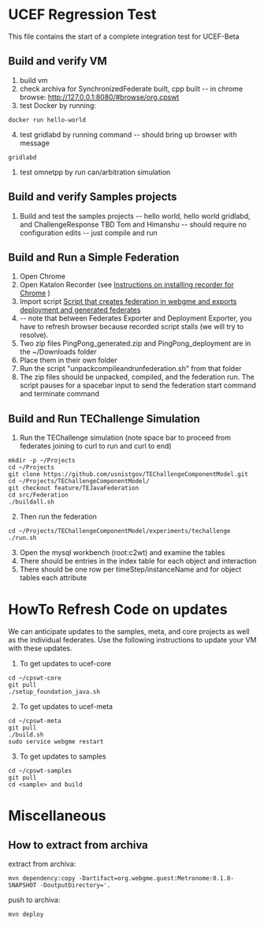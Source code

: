 # UCEF Regression Test
This file contains the start of a complete integration test for UCEF-Beta

## Build and verify VM
1. build vm
2. check archiva for SynchronizedFederate built, cpp built -- in chrome browse: http://127.0.0.1:8080/#browse/org.cpswt
3. test Docker by running:
```
docker run hello-world
```
4. test gridlabd by running command -- should bring up browser with message
```
gridlabd
```

1. test omnetpp by run can/arbitration simulation

## Build and verify Samples projects
1. Build and test the samples projects -- hello world, hello world gridlabd, and ChallengeResponse
TBD Tom and Himanshu -- should require no configuration edits -- just compile and run


## Build and Run a Simple Federation
1. Open Chrome
2. Open Katalon Recorder (see [Instructions on installing recorder for Chrome](selenium.md) )
3. Import script [Script that creates federation in webgme and exports deployment and generated federates](BuildPingPongFederationWithExports.html) 
4. -- note that between Federates Exporter and Deployment Exporter, you have to refresh browser because recorded script stalls (we will try to resolve).
5. Two zip files PingPong_generated.zip and PingPong_deployment are in the ~/Downloads folder
6. Place them in their own folder
7. Run the script "unpackcompileandrunfederation.sh" from that folder
8. The zip files should be unpacked, compiled, and the federation run. The script pauses for a spacebar input to send the federation start command and terminate command

## Build and Run TEChallenge Simulation
1. Run the TEChallenge simulation (note space bar to proceed from federates joining to curl to run and curl to end)
```
mkdir -p ~/Projects
cd ~/Projects
git clone https://github.com/usnistgov/TEChallengeComponentModel.git
cd ~/Projects/TEChallengeComponentModel/
git checkout feature/TEJavaFederation
cd src/Federation
./buildall.sh
```
2. Then run the federation
```
cd ~/Projects/TEChallengeComponentModel/experiments/techallenge
./run.sh
```
3. Open the mysql workbench (root:c2wt) and examine the tables
4. There should be entries in the index table for each object and interaction
5. There should be one row per timeStep/instanceName and for object tables each attribute

# HowTo Refresh Code on updates
We can anticipate updates to the samples, meta, and core projects as well as the individual federates. Use the following instructions to update your VM with these updates.

1. To get updates to ucef-core
``` 
cd ~/cpswt-core
git pull
./setup_foundation_java.sh
```
2. To get updates to ucef-meta
``` 
cd ~/cpswt-meta
git pull
./build.sh
sudo service webgme restart
```
3. To get updates to samples
``` 
cd ~/cpswt-samples
git pull
cd <sample> and build
```

# Miscellaneous   
## How to extract from archiva

extract from archiva:
```
mvn dependency:copy -Dartifact=org.webgme.guest:Metronome:0.1.0-SNAPSHOT -DoutputDirectory='.
```

push to archiva:
```
mvn deploy
```
